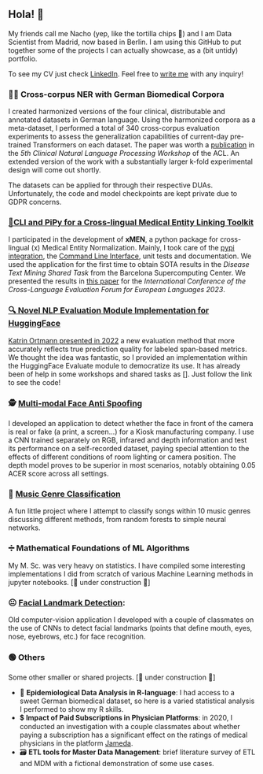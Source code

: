 ## Hola! 👋
My friends call me Nacho (yep, like the tortilla chips 🌮) and I am Data Scientist from Madrid, now based in Berlin. I am using this GitHub to put together some of the projects I can actually showcase, as a (bit untidy) portfolio. 

To see my CV just check [LinkedIn](https://www.linkedin.com/in/illorca/). Feel free to [write me](mailto:nacho_llorca@outlook.com) with any inquiry!

### 👩‍⚕️ Cross-corpus NER with German Biomedical Corpora
I created harmonized versions of the four clinical, distributable and annotated datasets in German language. Using the harmonized corpora as a meta-dataset, I performed a total of 340 cross-corpus evaluation experiments to assess the generalization capabilities of current-day pre-trained Transformers on each dataset. The paper was worth a [publication](https://aclanthology.org/2023.clinicalnlp-1.23/) in the _5th Clinical Natural Language Processing Workshop_ of the ACL. An extended version of the work with a substantially larger k-fold experimental design will come out shortly. 

The datasets can be applied for through their respective DUAs. Unfortunately, the code and model checkpoints are kept private due to GDPR concerns. 

### [📱CLI and PiPy for a Cross-lingual Medical Entity Linking Toolkit](https://github.com/hpi-dhc/xmen)
I participated in the development of __xMEN__, a python package for cross-lingual (x) Medical Entity Normalization. Mainly, I took care of the [pypi integration](https://pypi.org/project/xmen/), the [Command Line Interface](https://github.com/hpi-dhc/xmen/tree/main/xmen/cli), unit tests and documentation. We used the application for the first time to obtain SOTA results in the _Disease Text Mining Shared Task_ from the Barcelona Supercomputing Center. We presented the results in [this paper](https://link.springer.com/chapter/10.1007/978-3-031-42448-9_12#citeas) for the _International Conference of the Cross-Language Evaluation Forum for European Languages 2023_.

### [🔍 Novel NLP Evaluation Module Implementation for HuggingFace](https://huggingface.co/spaces/hpi-dhc/FairEval)
[Katrin Ortmann presented in 2022](https://aclanthology.org/2022.lrec-1.150) a new evaluation method that more accurately reflects true prediction quality for labeled span-based metrics. We thought the idea was fantastic, so I provided an implementation within the HuggingFace Evaluate module to democratize its use. It has already been of help in some workshops and shared tasks as []. Just follow the link to see the code!
 
### 🕵️ [Multi-modal Face Anti Spoofing](https://github.com/nachollorca/mm-FAS)
I developed an application to detect whether the face in front of the camera is real or fake (a print, a screen...) for a Kiosk manufacturing company. I use a CNN trained separately on RGB, infrared and depth information and test its performance on a self-recorded dataset, paying special attention to the effects of different conditions of room lighting or camera position. The depth model proves to be superior in most scenarios, notably obtaining 0.05 ACER score across all settings. 

### 🎻 [Music Genre Classification](https://github.com/nachollorca/musicator)
A fun little project where I attempt to classify songs within 10 music genres discussing different methods, from random forests to simple neural networks. 

### ➗ Mathematical Foundations of ML Algorithms 
My M. Sc. was very heavy on statistics. I have compiled some interesting implementations I did from scratch of various Machine Learning methods in jupyter notebooks. 
[🚧 under construction 🚧]

### 😐 [Facial Landmark Detection](https://github.com/nachollorca/facial-landmark-detection/): 
Old computer-vision application I developed with a couple of classmates on the use of CNNs to detect facial landmarks (points that define mouth, eyes, nose, eyebrows, etc.) for face recognition.

### 🟢 Others 
Some other smaller or shared projects. [🚧 under construction 🚧]
- 🦠 __Epidemiological Data Analysis in R-language__: I had access to a sweet German biomedical dataset, so here is a varied statistical analysis I performed to show my R skills.
- 💲 __Impact of Paid Subscriptions in Physician Platforms__: in 2020, I conducted an investigation with a couple classmates about whether paying a subscription has a significant effect on the ratings of medical physicians in the platform [Jameda](https://www.jameda.de/). 
- 🗃️ __ETL tools for Master Data Management__: brief literature survey of ETL and MDM with a fictional demonstration of some use cases.
